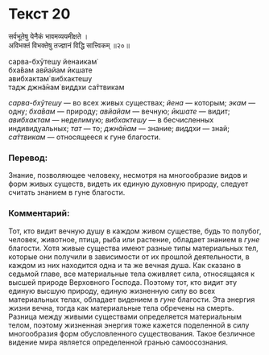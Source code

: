 # Текст 20

सर्वभूतेषु येनैकं भावमव्ययमीक्षते ।  
अविभक्तं विभक्तेषु तज्ज्ञानं विद्धि सात्त्विकम् ॥२०॥

сарва-бхӯтешу йенаикам̇  
бха̄вам авйайам ӣкшате  
авибхактам̇ вибхактешу  
тадж джн̃а̄нам̇ виддхи са̄ттвикам

_сарва-бхӯтешу_ — во всех живых существах; _йена_ — которым; _экам_ — одну; _бха̄вам_ — природу; _авйайам_ — вечную; _ӣкшате_ — видит; _авибхактам_ — неделимую; _вибхактешу_ — в бесчисленных индивидуальных; _тат_ — то; _джн̃а̄нам_ — знание; _виддхи_ — знай; _са̄ттвикам_ — относящееся к гуне благости.

### Перевод:

Знание, позволяющее человеку, несмотря на многообразие видов и форм живых существ, видеть их единую духовную природу, следует считать знанием в гуне благости.

### Комментарий:

Тот, кто видит вечную душу в каждом живом существе, будь то полубог, человек, животное, птица, рыба или растение, обладает знанием в _гуне_ благости. Хотя живые существа имеют разные типы материальных тел, которые они получили в зависимости от их прошлой деятельности, в каждом из них находится одна и та же вечная душа. Как сказано в седьмой главе, все материальные тела оживляет сила, относящаяся к высшей природе Верховного Господа. Поэтому тот, кто видит эту единую высшую природу, единую жизненную силу во всех материальных телах, обладает видением в _гуне_ благости. Эта энергия жизни вечна, тогда как материальные тела обречены на смерть. Разница между живыми существами определяется материальным телом, поэтому жизненная энергия тоже кажется поделенной в силу многообразия форм обусловленного существования. Такое безличное видение мира является определенной гранью самоосознания.